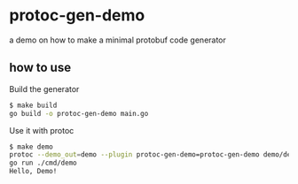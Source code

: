 # protoc-gen-demo

a demo on how to make a minimal protobuf code generator

## how to use

Build the generator

```bash
$ make build
go build -o protoc-gen-demo main.go
```

Use it with protoc

```bash
$ make demo
protoc --demo_out=demo --plugin protoc-gen-demo=protoc-gen-demo demo/demo.proto
go run ./cmd/demo
Hello, Demo!
```
